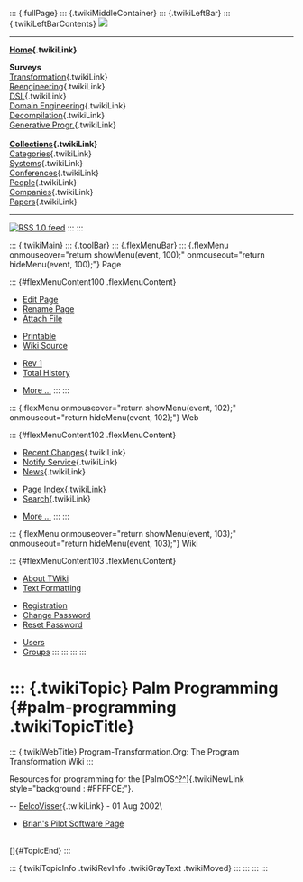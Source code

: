 ::: {.fullPage}
::: {.twikiMiddleContainer}
::: {.twikiLeftBar}
::: {.twikiLeftBarContents}
![](../pub/transformation.gif)

------------------------------------------------------------------------

**[Home](WebHome){.twikiLink}**

**Surveys**\
[Transformation](ProgramTransformation){.twikiLink}\
[Reengineering](ReengineeringWiki){.twikiLink}\
[DSL](DomainSpecificLanguages){.twikiLink}\
[Domain Engineering](DomainEngineering){.twikiLink}\
[Decompilation](DeCompilation){.twikiLink}\
[Generative Progr.](GenerativeProgrammingWiki){.twikiLink}\
\
**[Collections](CategoryCollection){.twikiLink}**\
[Categories](CategoryCategory){.twikiLink}\
[Systems](TransformationSystems){.twikiLink}\
[Conferences](TransformationConferences){.twikiLink}\
[People](TransformationPeople){.twikiLink}\
[Companies](TransformationCompanies){.twikiLink}\
[Papers](CategoryPaper){.twikiLink}

------------------------------------------------------------------------

[![](../pub/rss.gif "RSS 1.0 feed")](WebRss@skin=rss)
:::
:::

::: {.twikiMain}
::: {.toolBar}
::: {.flexMenuBar}
::: {.flexMenu onmouseover="return showMenu(event, 100);" onmouseout="return hideMenu(event, 100);"}
Page

::: {#flexMenuContent100 .flexMenuContent}
-   [Edit
    Page](http://www.program-transformation.org/edit/Transform/PalmProgramming?t=1536826531)
-   [Rename
    Page](http://www.program-transformation.org/rename/Transform/PalmProgramming)
-   [Attach
    File](http://www.program-transformation.org/attach/Transform/PalmProgramming)

<!-- -->

-   [Printable](http://www.program-transformation.org/view/Transform/PalmProgramming?skin=print.pattern)
-   [Wiki
    Source](http://www.program-transformation.org/view/Transform/PalmProgramming?skin=text&raw=on&contenttype=text/plain)

<!-- -->

-   [Rev
    1](http://www.program-transformation.org/view/Transform/PalmProgramming?rev=1.1)
-   [Total
    History](http://www.program-transformation.org/rdiff/Transform/PalmProgramming)

<!-- -->

-   [More
    \...](http://www.program-transformation.org/oops/Transform/PalmProgramming?template=oopsmore&param1=1.1&param2=1.1)
:::
:::

::: {.flexMenu onmouseover="return showMenu(event, 102);" onmouseout="return hideMenu(event, 102);"}
Web

::: {#flexMenuContent102 .flexMenuContent}
-   [Recent Changes](WebChanges){.twikiLink}
-   [Notify Service](WebNotify){.twikiLink}
-   [News](WebNews){.twikiLink}

<!-- -->

-   [Page Index](WebIndex){.twikiLink}
-   [Search](WebSearch){.twikiLink}

<!-- -->

-   [More
    \...](http://www.program-transformation.org/oops/Transform/PalmProgramming?template=oopsmore&param1=1.1&param2=1.1)
:::
:::

::: {.flexMenu onmouseover="return showMenu(event, 103);" onmouseout="return hideMenu(event, 103);"}
Wiki

::: {#flexMenuContent103 .flexMenuContent}
-   [About
    TWiki](http://www.program-transformation.org/view/TWiki/WebHome)
-   [Text
    Formatting](http://www.program-transformation.org/view/TWiki/TextFormattingRules)

<!-- -->

-   [Registration](http://www.program-transformation.org/view/TWiki/TWikiRegistration)
-   [Change
    Password](http://www.program-transformation.org/view/TWiki/ChangePassword)
-   [Reset
    Password](http://www.program-transformation.org/view/TWiki/ResetPassword)

<!-- -->

-   [Users](http://www.program-transformation.org/view/Main/TWikiUsers)
-   [Groups](http://www.program-transformation.org/view/Main/TWikiGroups)
:::
:::
:::
:::

::: {.twikiTopic}
Palm Programming {#palm-programming .twikiTopicTitle}
================

::: {.twikiWebTitle}
Program-Transformation.Org: The Program Transformation Wiki
:::

Resources for programming for the
[PalmOS[^?^](http://www.program-transformation.org/edit/Transform/PalmOS?topicparent=Transform.PalmProgramming)]{.twikiNewLink
style="background : #FFFFCE;"}.

\-- [EelcoVisser](../Main/EelcoVisser){.twikiLink} - 01 Aug 2002\

-   [Brian\'s Pilot Software Page](http://www.frotz.net/pilot/)

\
[]{#TopicEnd}
:::

::: {.twikiTopicInfo .twikiRevInfo .twikiGrayText .twikiMoved}
:::
:::
:::
:::

